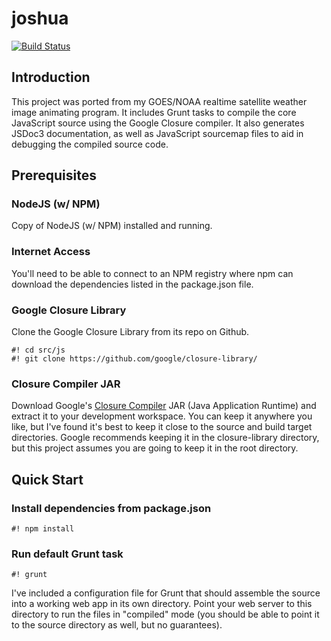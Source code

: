 # joshua

[![Build Status](https://travis-ci.org/quantumtom/joshua.svg?branch=master)](https://travis-ci.org/quantumtom/joshua)

## Introduction

This project was ported from my GOES/NOAA realtime satellite weather image animating program. It includes Grunt tasks to compile the core JavaScript source using the Google Closure compiler. It also generates JSDoc3 documentation, as well as JavaScript sourcemap files to aid in debugging the compiled source code.

## Prerequisites

### NodeJS (w/ NPM)
Copy of NodeJS (w/ NPM) installed and running.

### Internet Access
You'll need to be able to connect to an NPM registry where npm can download the dependencies listed in the package.json file.

### Google Closure Library
Clone the Google Closure Library from its repo on Github.

```
#! cd src/js
#! git clone https://github.com/google/closure-library/
```

### Closure Compiler JAR
Download Google's [Closure Compiler](https://dl.google.com/closure-compiler/compiler-latest.zip) JAR (Java Application Runtime) and extract it to your development workspace. You can keep it anywhere you like, but I've found it's best to keep it close to the source and build target directories. Google recommends keeping it in the closure-library directory, but this project assumes you are going to keep it in the root directory.

## Quick Start

### Install dependencies from package.json

```
#! npm install
```

### Run default Grunt task

```
#! grunt
```

I've included a configuration file for Grunt that should assemble the source into a working web app in its own directory. Point your web server to this directory to run the files in "compiled" mode (you should be able to point it to the source directory as well, but no guarantees).
